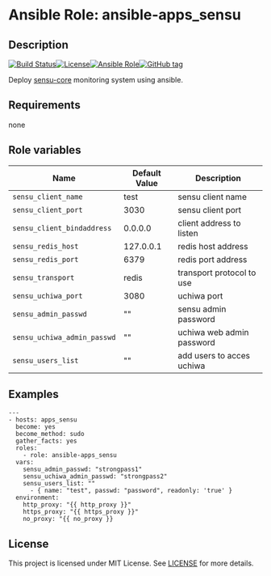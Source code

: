 # Ansible Role: ansible-apps_sensu


## Description

[![Build Status](https://travis-ci.com/lotusnoir/ansible-apps_sensu.svg?branch=master)](https://travis-ci.com/lotusnoir/ansible-apps_sensu)[![License](https://img.shields.io/badge/license-MIT%20License-brightgreen.svg)](https://opensource.org/licenses/MIT)[![Ansible Role](https://img.shields.io/badge/ansible%20role-apps__sensu-blue)](https://galaxy.ansible.com/lotusnoir/ansible-apps_sensu/)[![GitHub tag](https://img.shields.io/badge/version-latest-blue)](https://github.com/lotusnoir/ansible-apps_sensu/tags)

Deploy [sensu-core](https://docs.sensu.io/sensu-core/latest/) monitoring system using ansible.

## Requirements

none

## Role variables

| Name           | Default Value | Description                        |
| -------------- | ------------- | -----------------------------------|
| `sensu_client_name` | test | sensu client name |
| `sensu_client_port` | 3030| sensu client port |
| `sensu_client_bindaddress` | 0.0.0.0| client address to listen |
| `sensu_redis_host` | 127.0.0.1 | redis host address |
| `sensu_redis_port` | 6379 | redis port address |
| `sensu_transport` | redis | transport protocol to use |
| `sensu_uchiwa_port` | 3080 | uchiwa port |
| `sensu_admin_passwd` | "" | sensu admin password |
| `sensu_uchiwa_admin_passwd` | "" | uchiwa web admin password |
| `sensu_users_list` | "" | add users to acces uchiwa |

## Examples

	---
	- hosts: apps_sensu
	  become: yes
	  become_method: sudo
	  gather_facts: yes
	  roles:
	    - role: ansible-apps_sensu
	  vars:
        sensu_admin_passwd: "strongpass1"
        sensu_uchiwa_admin_passwd: "strongpass2"
        sensu_users_list: ""
          - { name: "test", passwd: "password", readonly: 'true' }
	  environment: 
	    http_proxy: "{{ http_proxy }}"
	    https_proxy: "{{ https_proxy }}"
	    no_proxy: "{{ no_proxy }}

## License

This project is licensed under MIT License. See [LICENSE](/LICENSE) for more details.
